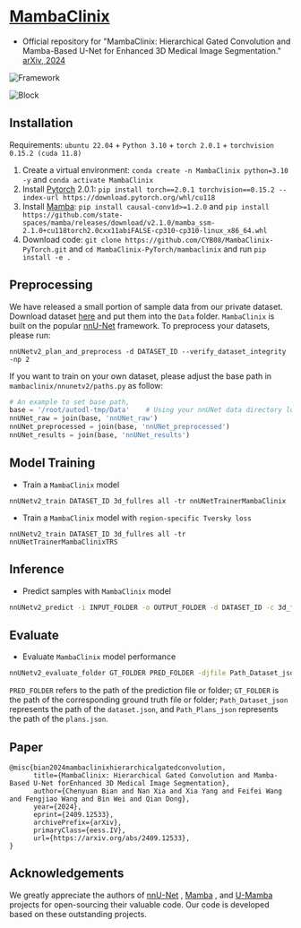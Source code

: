 # [MambaClinix](https://arxiv.org/abs/2409.12533)

- Official repository for "MambaClinix: Hierarchical Gated Convolution and Mamba-Based U-Net for Enhanced 3D Medical Image Segmentation." [arXiv, 2024](https://arxiv.org/abs/2409.12533)

![Framework](C:\Users\HP\Desktop\resource\Fig1.png)

![Block](C:\Users\HP\Desktop\resource\Fig2.png)

## Installation 

Requirements: `ubuntu 22.04` + `Python 3.10` + `torch 2.0.1` + `torchvision 0.15.2 (cuda 11.8)` 

1. Create a virtual environment: `conda create -n MambaClinix python=3.10 -y` and `conda activate MambaClinix `
2. Install [Pytorch](https://pytorch.org/get-started/previous-versions/#linux-and-windows-4) 2.0.1: `pip install torch==2.0.1 torchvision==0.15.2 --index-url https://download.pytorch.org/whl/cu118`
3. Install [Mamba](https://github.com/state-spaces/mamba): `pip install causal-conv1d>=1.2.0` and `pip install https://github.com/state-spaces/mamba/releases/download/v2.1.0/mamba_ssm-2.1.0+cu118torch2.0cxx11abiFALSE-cp310-cp310-linux_x86_64.whl`
4. Download code: `git clone https://github.com/CYB08/MambaClinix-PyTorch.git` and `cd MambaClinix-PyTorch/mambaclinix` and run `pip install -e .`

## Preprocessing

We have released a small portion of sample data from our private dataset. Download dataset [here](https://drive.google.com/drive/folders/111n2yo68O3s7kZFjwo7840B-pdNWkAvG?usp=drive_link) and put them into the `Data` folder.  `MambaClinix` is built on the popular [nnU-Net](https://github.com/MIC-DKFZ/nnUNet) framework. To preprocess your datasets, please run:

```
nnUNetv2_plan_and_preprocess -d DATASET_ID --verify_dataset_integrity -np 2
```

 If you want to train on your own dataset, please adjust the base path in `mambaclinix/nnunetv2/paths.py` as follow:

```python
# An example to set base path,
base = '/root/autodl-tmp/Data'    # Using your nnUNet data directory locations
nnUNet_raw = join(base, 'nnUNet_raw')
nnUNet_preprocessed = join(base, 'nnUNet_preprocessed') 
nnUNet_results = join(base, 'nnUNet_results') 
```


## Model Training
- Train a `MambaClinix` model

```
nnUNetv2_train DATASET_ID 3d_fullres all -tr nnUNetTrainerMambaClinix
```

- Train a `MambaClinix` model with `region-specific Tversky loss`

```
nnUNetv2_train DATASET_ID 3d_fullres all -tr nnUNetTrainerMambaClinixTRS
```

## Inference

- Predict samples with `MambaClinix` model

```bash
nnUNetv2_predict -i INPUT_FOLDER -o OUTPUT_FOLDER -d DATASET_ID -c 3d_fullres --disable_tta -f all -tr nnUNetTrainerMambaClinix
```

## Evaluate

- Evaluate `MambaClinix` model performance

```bash
nnUNetv2_evaluate_folder GT_FOLDER PRED_FOLDER -djfile Path_Dataset_json -pfile Path_Plans_json
```

`PRED_FOLDER` refers to the path of the prediction file or folder; `GT_FOLDER` is the path of the corresponding ground truth file or folder; `Path_Dataset_json` represents the path of the `dataset.json`, and `Path_Plans_json` represents the path of the `plans.json`.

## Paper

```
@misc{bian2024mambaclinixhierarchicalgatedconvolution,
      title={MambaClinix: Hierarchical Gated Convolution and Mamba-Based U-Net forEnhanced 3D Medical Image Segmentation}, 
      author={Chenyuan Bian and Nan Xia and Xia Yang and Feifei Wang and Fengjiao Wang and Bin Wei and Qian Dong},
      year={2024},
      eprint={2409.12533},
      archivePrefix={arXiv},
      primaryClass={eess.IV},
      url={https://arxiv.org/abs/2409.12533}, 
}
```

## Acknowledgements

We greatly appreciate the authors of [nnU-Net](https://github.com/MIC-DKFZ/nnUNet) , [Mamba](https://github.com/state-spaces/mamba) , and [U-Mamba](https://github.com/bowang-lab/U-Mamba) projects for open-sourcing their valuable code. Our code is developed based on these outstanding projects.



